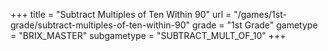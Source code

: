 +++
title = "Subtract Multiples of Ten Within 90"
url = "/games/1st-grade/subtract-multiples-of-ten-within-90"
grade = "1st Grade"
gametype = "BRIX_MASTER"
subgametype = "SUBTRACT_MULT_OF_10"
+++